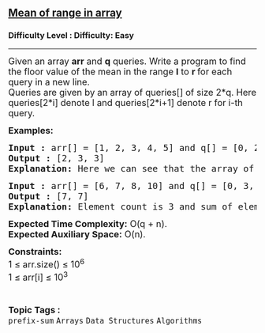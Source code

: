 <h2><a href="https://www.geeksforgeeks.org/problems/mean-of-range-in-array2123/0">Mean of range in array</a></h2><h3>Difficulty Level : Difficulty: Easy</h3><hr><div class="problems_problem_content__Xm_eO"><p><span style="font-size: 18px;">Given an array <strong>arr</strong>&nbsp;and <strong>q</strong> queries. Write a program to find the floor value of the mean in the range <strong>l</strong> to <strong>r </strong>for each query in a new line.<br>Queries are given by an array of queries[] of size 2*q. Here queries[2*i] denote l and queries[2*i+1] denote r for i-th query.</span></p>
<p><span style="font-size: 18px;"><strong>Examples:</strong></span></p>
<pre><span style="font-size: 18px;"><strong>Input :</strong> arr[] = [1, 2, 3, 4, 5] and q[] = [0, 2, 1, 3, 0, 4]
<strong>Output :</strong> [2, 3, 3]
<strong>Explanation: </strong>Here we can see that the array of integers is [1, 2, 3, 4, 5]. <strong>Query 1:</strong> L = 0 and R = 2 Sum = 6 Integer Count = 3 So, Mean is 2
</span></pre>
<pre><span style="font-size: 18px;"><strong>Input :</strong> arr[] = [6, 7, 8, 10] and q[] = [0, 3, 1, 2]
<strong>Output :</strong> [7, 7]
<strong>Explanation: </strong>Element count is 3 and sum of element from 0 to 3 are 21. So mean is 7.</span></pre>
<p><span style="font-size: 18px;"><strong>Expected Time Complexity:</strong>&nbsp;O(q + n).<br><strong>Expected Auxiliary Space:</strong>&nbsp;O(n).</span></p>
<p><span style="font-size: 18px;"><strong>Constraints:</strong>&nbsp;<br>1 ≤ arr.size() ≤ 10<sup>6</sup><br>1 ≤ arr[i] ≤ 10<sup>3</sup></span></p></div><br><p><span style=font-size:18px><strong>Topic Tags : </strong><br><code>prefix-sum</code>&nbsp;<code>Arrays</code>&nbsp;<code>Data Structures</code>&nbsp;<code>Algorithms</code>&nbsp;
